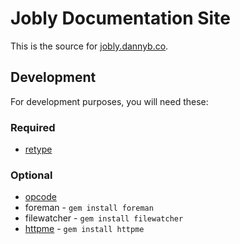 # Jobly Documentation Site

This is the source for [jobly.dannyb.co](https://jobly.dannyb.co).

## Development

For development purposes, you will need these:

### Required

- [retype](https://retype.com)

### Optional

- [opcode](https://github.com/DannyBen/opcode)
- foreman - `gem install foreman`
- filewatcher - `gem install filewatcher`
- [httpme](https://github.com/DannyBen/httpme) - `gem install httpme`
